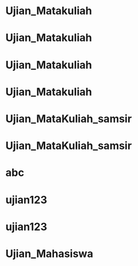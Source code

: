 # Ujian_Matakuliah
# Ujian_Matakuliah
# Ujian_Matakuliah
# Ujian_Matakuliah
# Ujian_MataKuliah_samsir
# Ujian_MataKuliah_samsir
# abc
# ujian123
# ujian123
# Ujian_Mahasiswa

